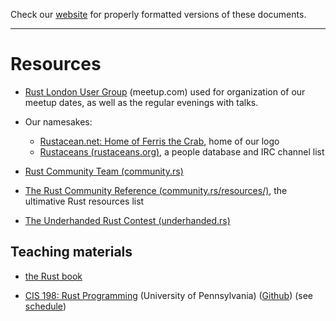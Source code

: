 Check our [website](http://rustaceans.uk/) for
properly formatted versions of these documents.

---

# Resources

* [Rust London User
  Group](http://www.meetup.com/Rust-London-User-Group/) (meetup.com)
  used for organization of our meetup dates, as well as the regular
  evenings with talks.

* Our namesakes:
    * [Rustacean.net: Home of Ferris the
      Crab](http://www.rustacean.net/), home of our logo
    * [Rustaceans (rustaceans.org)](http://rustaceans.org/),
      a people database and IRC channel list

* [Rust Community Team (community.rs)](https://community.rs/)

* [The Rust Community Reference (community.rs/resources/)](https://community.rs/resources/), the ultimative Rust resources list

* [The Underhanded Rust Contest (underhanded.rs)](https://underhanded.rs/)


## Teaching materials

* [the Rust book](http://doc.rust-lang.org/book/)

* [CIS 198: Rust Programming](https://cis198-2016s.github.io/) (University of Pennsylvania) ([Github](https://github.com/cis198-2016s/slides)) (see [schedule](https://cis198-2016s.github.io/schedule/))


